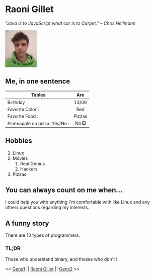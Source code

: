 # Raoni Gillet


_“Java is to JavaScript what car is to Carpet.” – Chris Heilmann_

![](raoni_small.png)

## Me, in one sentence

| Tables        | Are           |
| ------------- |:-------------:|
| Birthday        | 13/06 |
| Favorite Color :| Red      |
| Favorite Food : | Pizzas      |
| Pinneapple on pizza: Yes/No : | No ❎|


## Hobbies

1. Linux
2. Movies
    1. Real Genius
    2. Hackers
3. Pizzas

## You can always count on me when...

I could help you with anything I'm comfortable with like Linux and any others questions regarding my interests.

## A funny story

There are 10 types of programmers.

### TL;DR

Those who understand binary, and thoses who don't !

<< [Gens1](https://www.google.com) || [Raoni Gillet](https://github.com/GRaonix/markdown-challenge/blob/main/README.md) || [Gens2](https://www.google.com) >>
